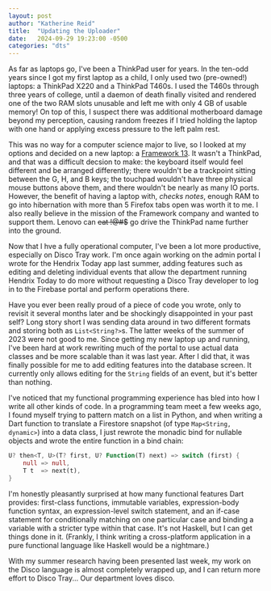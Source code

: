 ```yaml
---
layout: post
author: "Katherine Reid"
title:  "Updating the Uploader"
date:   2024-09-29 19:23:00 -0500
categories: "dts"
---
```


As far as laptops go, I've been a ThinkPad user for years. In the ten-odd years since I got my first laptop as a child, I only used two (pre-owned!) laptops: a ThinkPad X220 and a ThinkPad T460s. I used the T460s through three years of college, until a daemon of death finally visited and rendered one of the two RAM slots unusable and left me with only 4 GB of usable memory! On top of this, I suspect there was additional motherboard damage beyond my perception, causing random freezes if I tried holding the laptop with one hand or applying excess pressure to the left palm rest.

This was no way for a computer science major to live, so I looked at my options and decided on a new laptop: a [Framework 13](https://frame.work/). It wasn't a ThinkPad, and that was a difficult decsion to make: the keyboard itself would feel different and be arranged differently; there wouldn't be a trackpoint sitting between the G, H, and B keys; the touchpad wouldn't have three physical mouse buttons above them, and there wouldn't be nearly as many IO ports. However, the benefit of having a laptop with, _*checks notes*_, enough RAM to go into hibernation with more than 5 Firefox tabs open was worth it to me. I also really believe in the mission of the Framework company and wanted to support them. Lenovo can ~~eat !@#$~~ go drive the ThinkPad name further into the ground.

Now that I hve a fully operational computer, I've been a lot more productive, especially on Disco Tray work. I'm once again working on the admin portal I wrote for the Hendrix Today app last summer, adding features such as editing and deleting individual events that allow the department running Hendrix Today to do more without requesting a Disco Tray developer to log in to the Firebase portal and perform operations there.

Have you ever been really proud of a piece of code you wrote, only to revisit it several months later and be shockingly disappointed in your past self? Long story short I was sending data around in two different formats and storing both as `List<String?>`s. The latter weeks of the summer of 2023 were not good to me. Since getting my new laptop up and running, I've been hard at work rewriting much of the portal to use actual data classes and be more scalable than it was last year. After I did that, it was finally possible for me to add editing features into the database screen. It currently only allows editing for the `String` fields of an event, but it's better than nothing.

I've noticed that my functional programming experience has bled into how I write all other kinds of code. In a programming team meet a few weeks ago, I found myself trying to pattern match on a list in Python, and when writing a Dart function to translate a Firestore snapshot (of type `Map<String, dynamic>`) into a data class, I just rewrote the monadic bind for nullable objects and wrote the entire function in a bind chain:

```dart
U? then<T, U>(T? first, U? Function(T) next) => switch (first) {
    null => null,
    T t  => next(t),
}
```

I'm honestly pleasantly surprised at how many functional features Dart provides: first-class functions, immutable variables, expression-body function syntax, an expression-level switch statement, and an if-case statement for conditionally matching on one particular case and binding a variable with a stricter type within that case. It's not Haskell, but I can get things done in it. (Frankly, I think writing a cross-platform application in a pure functional language like Haskell would be a nightmare.)

With my summer research having been presented last week, my work on the Disco language is almost completely wrapped up, and I can return more effort to Disco Tray... Our department loves disco.